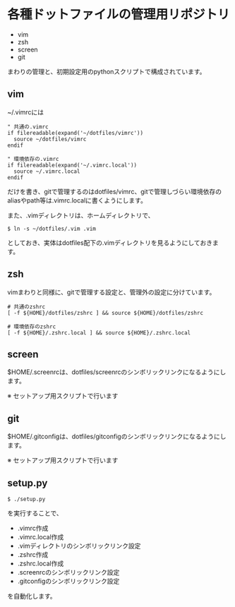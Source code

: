 # 各種ドットファイルの管理用リポジトリ

- vim
- zsh
- screen
- git

まわりの管理と、初期設定用のpythonスクリプトで構成されています。

## vim

~/.vimrcには

    " 共通の.vimrc
    if filereadable(expand('~/dotfiles/vimrc'))
      source ~/dotfiles/vimrc
    endif

    " 環境依存の.vimrc
    if filereadable(expand('~/.vimrc.local'))
      source ~/.vimrc.local
    endif

だけを書き、gitで管理するのはdotfiles/vimrc、gitで管理しづらい環境依存のaliasやpath等は.vimrc.localに書くようにします。

また、.vimディレクトリは、ホームディレクトリで、

	$ ln -s ~/dotfiles/.vim .vim

としておき、実体はdotfiles配下の.vimディレクトリを見るようにしておきます。

## zsh

vimまわりと同様に、gitで管理する設定と、管理外の設定に分けています。

    # 共通のzshrc
    [ -f ${HOME}/dotfiles/zshrc ] && source ${HOME}/dotfiles/zshrc

    # 環境依存のzshrc
    [ -f ${HOME}/.zshrc.local ] && source ${HOME}/.zshrc.local

## screen

$HOME/.screenrcは、dotfiles/screenrcのシンボリックリンクになるようにします。

※ セットアップ用スクリプトで行います

## git

$HOME/.gitconfigは、dotfiles/gitconfigのシンボリックリンクになるようにします。

※ セットアップ用スクリプトで行います

## setup.py

	$ ./setup.py

を実行することで、

- .vimrc作成
- .vimrc.local作成
- .vimディレクトリのシンボリックリンク設定
- .zshrc作成
- .zshrc.local作成
- .screenrcのシンボリックリンク設定
- .gitconfigのシンボリックリンク設定

を自動化します。
